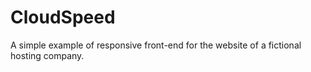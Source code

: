 # CloudSpeed
A simple example of responsive front-end for the website of a fictional hosting company.
